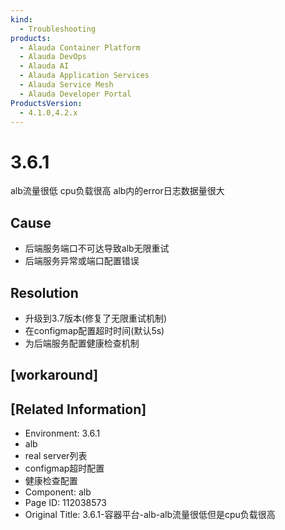 ```yaml
---
kind:
  - Troubleshooting
products:
  - Alauda Container Platform
  - Alauda DevOps
  - Alauda AI
  - Alauda Application Services
  - Alauda Service Mesh
  - Alauda Developer Portal
ProductsVersion:
  - 4.1.0,4.2.x
---
```

<!-- A type of document that involves encountering a fault, diagnosing it, performing root cause analysis, and providing solutions. -->

# 3.6.1

alb流量很低 cpu负载很高 alb内的error日志数据量很大

## Cause
- 后端服务端口不可达导致alb无限重试
- 后端服务异常或端口配置错误

## Resolution
- 升级到3.7版本(修复了无限重试机制)
- 在configmap配置超时时间(默认5s)
- 为后端服务配置健康检查机制

## [workaround]

## [Related Information]
- Environment: 3.6.1
- alb
- real server列表
- configmap超时配置
- 健康检查配置
- Component: alb
- Page ID: 112038573
- Original Title: 3.6.1-容器平台-alb-alb流量很低但是cpu负载很高
